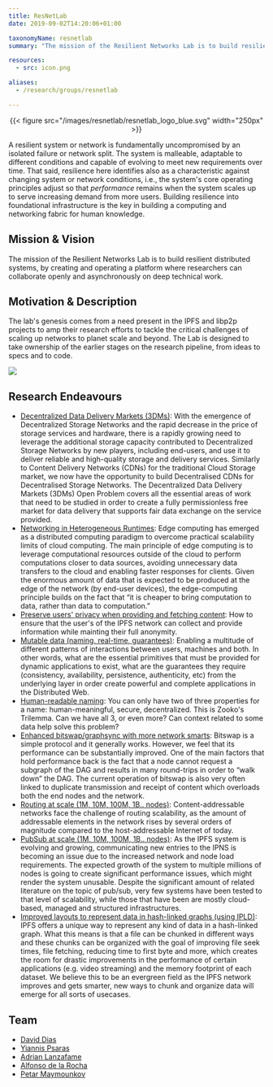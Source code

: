 ```yaml
---
title: ResNetLab
date: 2019-09-02T14:20:06+01:00

taxonomyName: resnetlab
summary: "The mission of the Resilient Networks Lab is to build resilient distributed systems, by creating and operating a platform where researchers can collaborate openly and asynchronously on deep technical work."

resources:
  - src: icon.png

aliases:
  - /research/groups/resnetlab

---
```


<center>{{< figure src="/images/resnetlab/resnetlab_logo_blue.svg" width="250px" >}}</center>

A resilient system or network is fundamentally uncompromised by an isolated failure or network split. The system is malleable, adaptable to different conditions and capable of evolving to meet new requirements over time. That said, resilience here identifies also as a characteristic against changing system or network conditions, i.e., the system's core operating principles adjust so that *performance* remains when the system scales up to serve increasing demand from more users. Building resilience into foundational infrastructure is the key in building a computing and networking fabric for human knowledge.

## Mission & Vision

The mission of the Resilient Networks Lab is to build resilient distributed systems, by creating and operating a platform where researchers can collaborate openly and asynchronously on deep technical work.

## Motivation & Description

The lab's genesis comes from a need present in the IPFS and libp2p projects to amp their research efforts to tackle the critical challenges of scaling up networks to planet scale and beyond. The Lab is designed to take ownership of the earlier stages on the research pipeline, from ideas to specs and to code.

![](/images/resnetlab/research-pipeline-map.png)


## Research Endeavours

* [Decentralized Data Delivery Markets (3DMs)](https://github.com/protocol/ResNetLab/blob/master/OPEN_PROBLEMS/DECENTRALIZED_DATA_DELIVERY_MARKETS.md): With the emergence of Decentralized Storage Networks and the rapid decrease in the price of storage services and hardware, there is a rapidly growing need to leverage the additional storage capacity contributed to Decentralized Storage Networks by new players, including end-users, and use it to deliver reliable and high-quality storage and delivery services. Similarly to Content Delivery Networks (CDNs) for the traditional Cloud Storage market, we now have the opportunity to build Decentralised CDNs for Decentralised Storage Networks. The Decentralized Data Delivery Markets (3DMs) Open Problem covers all the essential areas of work that need to be studied in order to create a fully permissionless free market for data delivery that supports fair data exchange on the service provided.
* [Networking in Heterogeneous Runtimes](https://github.com/protocol/ResNetLab/blob/master/OPEN_PROBLEMS/HETEROGENEOUS_RUNTIMES.md): Edge computing has emerged as a distributed computing paradigm to overcome practical scalability limits of cloud computing. The main principle of edge computing is to leverage computational resources outside of the cloud to perform computations closer to data sources, avoiding unnecessary data transfers to the cloud and enabling faster responses for clients. Given the enormous amount of data that is expected to be produced at the edge of the network (by end-user devices), the edge-computing principle builds on the fact that “it is cheaper to bring computation to data, rather than data to computation.”
* [Preserve users' privacy when providing and fetching content](https://github.com/protocol/ResNetLab/blob/master/OPEN_PROBLEMS/PRESERVE_USER_PRIVACY.md): How to ensure that the user's of the IPFS network can collect and provide information while mainting their full anonymity.
* [Mutable data (naming, real-time, guarantees)](https://github.com/protocol/ResNetLab/blob/master/OPEN_PROBLEMS/MUTABLE_DATA.md): Enabling a multitude of different patterns of interactions between users, machines and both. In other words, what are the essential primitives that must be provided for dynamic applications to exist, what are the guarantees they require (consistency, availability, persistence, authenticity, etc) from the underlying layer in order create powerful and complete applications in the Distributed Web.
* [Human-readable naming](https://github.com/protocol/ResNetLab/blob/master/OPEN_PROBLEMS/HUMAN_READABLE_NAMING.md): You can only have two of three properties for a name: human-meaningful, secure, decentralized. This is Zooko's Trilemma. Can we have all 3, or even more? Can context related to some data help solve this problem?
* [Enhanced bitswap/graphsync with more network smarts](https://github.com/protocol/ResNetLab/blob/master/OPEN_PROBLEMS/ENHANCED_BITSWAP_GRAPHSYNC.md): Bitswap is a simple protocol and it generally works. However, we feel that its performance can be substantially improved. One of the main factors that hold performance back is the fact that a node cannot request a subgraph of the DAG and results in many round-trips in order to “walk down” the DAG. The current operation of bitswap is also very often linked to duplicate transmission and receipt of content which overloads both the end nodes and the network.
* [Routing at scale (1M, 10M, 100M, 1B.. nodes)](https://github.com/protocol/ResNetLab/blob/master/OPEN_PROBLEMS/ROUTING_AT_SCALE.md): Content-addressable networks face the challenge of routing scalability, as the amount of addressable elements in the network rises by several orders of magnitude compared to the host-addressable Internet of today.
* [PubSub at scale (1M, 10M, 100M, 1B.. nodes)](https://github.com/protocol/ResNetLab/blob/master/OPEN_PROBLEMS/PUBSUB_AT_SCALE.md): As the IPFS system is evolving and growing, communicating new entries to the IPNS is becoming an issue due to the increased network and node load requirements. The expected growth of the system to multiple millions of nodes is going to create significant performance issues, which might render the system unusable. Despite the significant amount of related literature on the topic of pub/sub, very few systems have been tested to that level of scalability, while those that have been are mostly cloud-based, managed and structured infrastructures.
* [Improved layouts to represent data in hash-linked graphs (using IPLD)](https://github.com/protocol/ResNetLab/blob/master/OPEN_PROBLEMS/HASH_LINKED_DATA_GRAPH_LAYOUTS.md): IPFS offers a unique way to represent any kind of data in a hash-linked graph. What this means is that a file can be chunked in different ways and these chunks can be organized with the goal of improving file seek times, file fetching, reducing time to first byte and more, which creates the room for drastic improvements in the performance of certain applications (e.g. video streaming) and the memory footprint of each dataset. We believe this to be an evergreen field as the IPFS network improves and gets smarter, new ways to chunk and organize data will emerge for all sorts of usecases.


## Team

- [David Dias](/authors/david-dias/)
- [Yiannis Psaras](/authors/yiannis-psaras/)
- [Adrian Lanzafame](/authors/adrian-lanzafame)
- [Alfonso de la Rocha](/authors/alfonoso-de-la-rocha/)
- [Petar Maymounkov](/authors/petar-maymounkov/)
